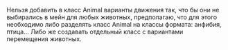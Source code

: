 Нельзя добавить в класс Animal варианты движения так, что бы они не выбирались в мейн для любых животных, 
предполагаю, что для этого необходимо либо разделять класс Animal на классы формата: анфибия, птица...
Либо же создавать отдельный класс с вариантами перемещения животных.